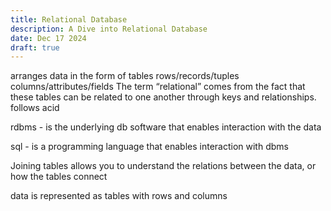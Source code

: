 ```yaml
---
title: Relational Database
description: A Dive into Relational Database
date: Dec 17 2024
draft: true
---
```

arranges data in the form of tables
rows/records/tuples
columns/attributes/fields
The term “relational” comes from the fact that these tables can be related to one another through keys and relationships.
follows acid

rdbms - is the underlying db software that enables interaction with the data

sql - is a programming language that enables interaction with dbms

Joining tables allows you to understand the relations between the data, or how the tables connect

data is represented as tables with rows and columns

